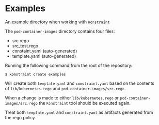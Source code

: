 # Examples

An example directory when working with `Konstraint`

The `pod-container-images` directory contains four files:

- src.rego
- src_test.rego
- constaint.yaml (auto-generated)
- template.yaml (auto-generated)

Running the following command from the root of the repository:

```shell
$ konstraint create examples
```

Will create both `template.yaml` and `constraint.yaml` based on the contents of `lib/kubernetes.rego` and `pod-container-images/src.rego`.

When a change is made to either `lib/kubernetes.rego` or `pod-container-images/src.rego` the `Konstraint` tool should be executed again.

Treat both `template.yaml` and `constraint.yaml` as artifacts generated from the rego policy.